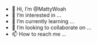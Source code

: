 - 👋 Hi, I’m @MattyWoah
- 👀 I’m interested in ...
- 🌱 I’m currently learning ...
- 💞️ I’m looking to collaborate on ...
- 📫 How to reach me ...

<!---
MattyWoah/MattyWoah is a ✨ special ✨ repository because its `README.md` (this file) appears on your GitHub profile.
You can click the Preview link to take a look at your changes.
--->
